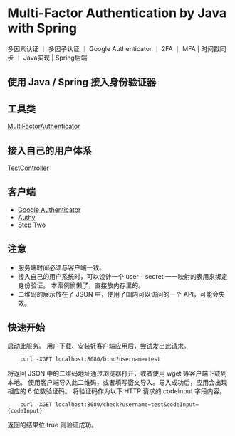 # Multi-Factor Authentication by Java with Spring

多因素认证 ｜ 多因子认证 ｜ Google Authenticator ｜ 2FA ｜ MFA | 时间戳同步 ｜ Java实现 | Spring后端

## 使用 Java / Spring 接入身份验证器

## 工具类

[MultiFactorAuthenticator](src/main/java/com/auth/www/util/MultiFactorAuthenticator.java)

## 接入自己的用户体系

[TestController](src/main/java/com/auth/www/controller/TestController.java)

## 客户端

- [Google Authenticator](https://apps.apple.com/app/google-authenticator/id388497605)
- [Authy](https://authy.com/)
- [Step Two](https://steptwo.app/) 

## 注意

- 服务端时间必须与客户端一致。
- 接入自己的用户系统时，可以设计一个 user - secret 一一映射的表用来绑定身份验证。
本案例偷懒了，直接放内存里的。
- 二维码的展示放在了 JSON 中，使用了国内可以访问的一个 API，可能会失效。

## 快速开始
启动此服务。
用户下载、安装好客户端应用后，尝试发出此请求。
```shell script
    curl -XGET localhost:8080/bind?username=test
```
将返回 JSON 中的二维码地址通过浏览器打开，或者使用 wget 等客户端下载到本地。
使用客户端导入此二维码，或者填写密文导入。导入成功后，应用会出现相应的 6 位数验证码。
将验证码作为以下 HTTP 请求的 codeInput 字段内容。
```shell script
    curl -XGET localhost:8080/check?username=test&codeInput={codeInput}
```
返回的结果位 true 则验证成功。
